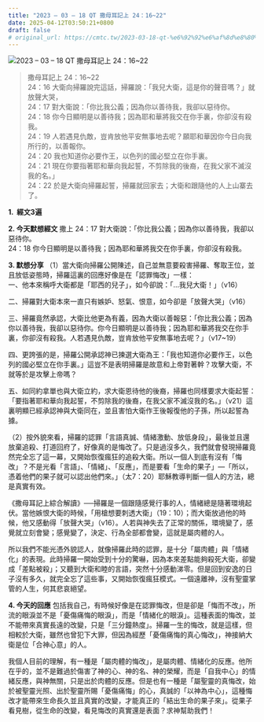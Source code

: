 ```yaml
---
title: "2023 – 03 – 18 QT 撒母耳記上 24：16~22"
date: 2025-04-12T03:50:21+0800
draft: false
# original_url: https://cmtc.tw/2023-03-18-qt-%e6%92%92%e6%af%8d%e8%80%b3%e8%a8%98%e4%b8%8a-24%ef%bc%9a1622
---
```


![2023 – 03 – 18 QT 撒母耳記上 24：16\~22](/images/qt.jpg  "2023 – 03 – 18 QT 撒母耳記上 24：16\~22")

> 撒母耳記上 24：16\~22  
> 24：16 大衛向掃羅說完這話，掃羅說：「我兒大衛，這是你的聲音嗎？」就放聲大哭，  
> 24：17 對大衛說：「你比我公義；因為你以善待我，我卻以惡待你。  
> 24：18 你今日顯明是以善待我；因為耶和華將我交在你手裏，你卻沒有殺我。  
> 24：19 人若遇見仇敵，豈肯放他平安無事地去呢？願耶和華因你今日向我所行的，以善報你。  
> 24：20 我也知道你必要作王，以色列的國必堅立在你手裏。  
> 24：21 現在你要指著耶和華向我起誓，不剪除我的後裔，在我父家不滅沒我的名。」  
> 24：22 於是大衛向掃羅起誓，掃羅就回家去；大衛和跟隨他的人上山寨去了。

**1.  經文3遍**

**2. 今天默想經文**
撒上 24：17 對大衛說：「你比我公義；因為你以善待我，我卻以惡待你。  
24：18 你今日顯明是以善待我；因為耶和華將我交在你手裏，你卻沒有殺我。

**3. 默想分享**
（1）當大衛向掃羅公開陳述，自己並無意要殺害掃羅、奪取王位，並且放低姿態時，掃羅這裏的回應好像是在「認罪悔改」一樣：  
一、他本來稱呼大衛都是「耶西的兒子」，如今卻說：「…我兒大衛！」（v16）

二、掃羅對大衛本來一直只有嫉妒、怒氣、恨意，如今卻是「放聲大哭」（v16）

三、掃羅竟然承認，大衛比他更為有義，因為大衛以善報惡：「你比我公義；因為你以善待我，我卻以惡待你。你今日顯明是以善待我；因為耶和華將我交在你手裏，你卻沒有殺我。人若遇見仇敵，豈肯放他平安無事地去呢？」（v17\~19）

四、更誇張的是，掃羅公開承認神已揀選大衛為王：「我也知道你必要作王，以色列的國必堅立在你手裏。」這豈不是表明掃羅是故意和上帝對著幹？攻擊大衛，不就等於是攻擊上帝嗎？

五、如同約拿單也與大衛立約，求大衛恩待他的後裔，掃羅也同樣要求大衛起誓：「要指著耶和華向我起誓，不剪除我的後裔，在我父家不滅沒我的名。」（v21）這裏明顯已經承認神與大衛同在，並且害怕大衛作王後報復他的子孫，所以起誓為據。

（2）按外貌來看，掃羅的認罪「言語真誠、情緒激動、放低身段」，最後並且還放棄追殺、打道回府了，好像真的是悔改了。只是過沒多久，我們就會發現掃羅竟然完全忘了這一幕，又開始恢復瘋狂的追殺大衛。所以一個人到底有沒有「悔改」？不是光看「言語」、「情緒」、「反應」，而是要看「生命的果子」—「所以，憑着他們的果子就可以認出他們來。」（太7：20）耶穌教導判斷一個人的方法，總是真實有效。

《撒母耳記上綜合解讀》──掃羅是一個跟隨感覺行事的人，情緒總是隨著環境起伏。當他嫉恨大衛的時候，「用槍想要刺透大衛」（19：10）；而大衛放過他的時候，他又感動得「放聲大哭」（v16）。人若與神失去了正常的關係，環境變了，感覺就立刻會變；感覺變了，決定、行為全部都會變，這就是屬肉體的人。

所以我們不能光憑外貌認人，就像掃羅此時的認罪，是十分「屬肉體」與「情緒化」的表現。此時掃羅一開始受到十分的驚嚇，因為本來差點能夠殺死大衛，卻變成「差點被殺」；又聽到大衛和睦的言語，突然十分感動涕零。但是回到安逸的日子沒有多久，就完全忘了這些事，又開始恢復瘋狂模式。一個遠離神，沒有聖靈掌管的人生，何其悲哀絕望。

**4. 今天的回應**
包括我自己，有時候好像是在認罪悔改，但是卻是「悔而不改」，所流的眼淚並不是「憂傷痛悔的眼淚」，而是「情緒化的眼淚」。這種表面的悔改，並不能帶來真實長遠的改變，只是「三分鐘熱度」。掃羅一生的悔改，就是這樣，但相較於大衛，雖然也曾犯下大罪，但因為經歷「憂傷痛悔的真心悔改」，神接納大衛是位「合神心意」的人。

我個人目前的理解，有一種是「屬肉體的悔改」，是屬肉體、情緒化的反應。他所在乎的，並不是難過於傷害了神的心、神的名、神的榮耀，而是「自我中心」的情緒反應，與神無關，只是出於肉體的反應。但是也有一種是「屬聖靈的真悔改，始於被聖靈光照、出於聖靈所賜「憂傷痛悔」的心，真誠的「以神為中心」，這種悔改才能帶來生命長久並且真實的改變，才能真正的「結出生命的果子來」。從果子看見樹，從生命的改變，看見悔改的真實還是表面？求神幫助我們！
